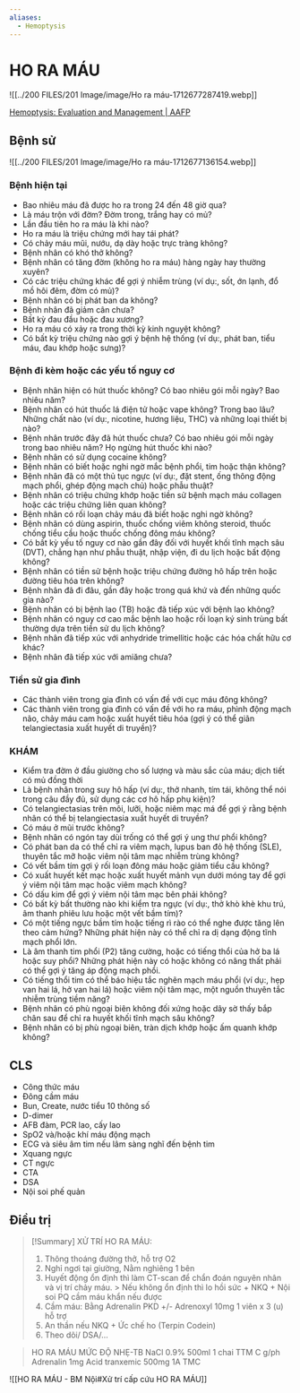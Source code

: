 ```yaml
---
aliases:
  - Hemoptysis
---
```

# HO RA MÁU

![[../200 FILES/201 Image/image/Ho ra máu-1712677287419.webp]]

[Hemoptysis: Evaluation and Management | AAFP](https://www.aafp.org/pubs/afp/issues/2015/0215/p243.html)
## Bệnh sử
![[../200 FILES/201 Image/image/Ho ra máu-1712677136154.webp]]
### Bệnh hiện tại
- Bao nhiêu máu đã được ho ra trong 24 đến 48 giờ qua?
- Là máu trộn với đờm? Đờm trong, trắng hay có mủ?
- Lần đầu tiên ho ra máu là khi nào?
- Ho ra máu là triệu chứng mới hay tái phát?
- Có chảy máu mũi, nướu, dạ dày hoặc trực tràng không?
- Bệnh nhân có khó thở không?
- Bệnh nhân có tăng đờm (không ho ra máu) hàng ngày hay thường xuyên?
- Có các triệu chứng khác để gợi ý nhiễm trùng (ví dụ:, sốt, ớn lạnh, đổ mồ hôi đêm, đờm có mủ)?
- Bệnh nhân có bị phát ban da không?
- Bệnh nhân đã giảm cân chưa?
- Bất kỳ đau đầu hoặc đau xương?
- Ho ra máu có xảy ra trong thời kỳ kinh nguyệt không?
- Có bất kỳ triệu chứng nào gợi ý bệnh hệ thống (ví dụ:, phát ban, tiểu máu, đau khớp hoặc sưng)?
### Bệnh đi kèm hoặc các yếu tố nguy cơ
- Bệnh nhân hiện có hút thuốc không? Có bao nhiêu gói mỗi ngày? Bao nhiêu năm?
- Bệnh nhân có hút thuốc lá điện tử hoặc vape không? Trong bao lâu? Những chất nào (ví dụ:, nicotine, hương liệu, THC) và những loại thiết bị nào?
- Bệnh nhân trước đây đã hút thuốc chưa? Có bao nhiêu gói mỗi ngày trong bao nhiêu năm? Họ ngừng hút thuốc khi nào?
- Bệnh nhân có sử dụng cocaine không?
- Bệnh nhân có biết hoặc nghi ngờ mắc bệnh phổi, tim hoặc thận không?
- Bệnh nhân đã có một thủ tục ngực (ví dụ:, đặt stent, ống thông động mạch phổi, ghép động mạch chủ) hoặc phẫu thuật?
- Bệnh nhân có triệu chứng khớp hoặc tiền sử bệnh mạch máu collagen hoặc các triệu chứng liên quan không?
- Bệnh nhân có rối loạn chảy máu đã biết hoặc nghi ngờ không?
- Bệnh nhân có dùng aspirin, thuốc chống viêm không steroid, thuốc chống tiểu cầu hoặc thuốc chống đông máu không?
- Có bất kỳ yếu tố nguy cơ nào gần đây đối với huyết khối tĩnh mạch sâu (DVT), chẳng hạn như phẫu thuật, nhập viện, đi du lịch hoặc bất động không?
- Bệnh nhân có tiền sử bệnh hoặc triệu chứng đường hô hấp trên hoặc đường tiêu hóa trên không?
- Bệnh nhân đã đi đâu, gần đây hoặc trong quá khứ và đến những quốc gia nào?
- Bệnh nhân có bị bệnh lao (TB) hoặc đã tiếp xúc với bệnh lao không?
- Bệnh nhân có nguy cơ cao mắc bệnh lao hoặc rối loạn ký sinh trùng bất thường dựa trên tiền sử du lịch không?
- Bệnh nhân đã tiếp xúc với anhydride trimellitic hoặc các hóa chất hữu cơ khác?
- Bệnh nhân đã tiếp xúc với amiăng chưa?
### Tiền sử gia đình
- Các thành viên trong gia đình có vấn đề với cục máu đông không?
- Các thành viên trong gia đình có vấn đề với ho ra máu, phình động mạch não, chảy máu cam hoặc xuất huyết tiêu hóa (gợi ý có thể giãn telangiectasia xuất huyết di truyền)?
### KHÁM
- Kiểm tra đờm ở đầu giường cho số lượng và màu sắc của máu; dịch tiết có mủ đồng thời
- Là bệnh nhân trong suy hô hấp (ví dụ:, thở nhanh, tím tái, không thể nói trong câu đầy đủ, sử dụng các cơ hô hấp phụ kiện)?
- Có telangiectasias trên môi, lưỡi, hoặc niêm mạc má để gợi ý rằng bệnh nhân có thể bị telangiectasia xuất huyết di truyền?
- Có máu ở mũi trước không?
- Bệnh nhân có ngón tay dùi trống có thể gợi ý ung thư phổi không?
- Có phát ban da có thể chỉ ra viêm mạch, lupus ban đỏ hệ thống (SLE), thuyên tắc mỡ hoặc viêm nội tâm mạc nhiễm trùng không?
- Có vết bầm tím gợi ý rối loạn đông máu hoặc giảm tiểu cầu không?
- Có xuất huyết kết mạc hoặc xuất huyết mảnh vụn dưới móng tay để gợi ý viêm nội tâm mạc hoặc viêm mạch không?
- Có dấu kim để gợi ý viêm nội tâm mạc bên phải không?
- Có bất kỳ bất thường nào khi kiểm tra ngực (ví dụ:, thở khò khè khu trú, âm thanh phiêu lưu hoặc một vết bầm tím)?
- Có một tiếng ngực bầm tím hoặc tiếng rì rào có thể nghe được tăng lên theo cảm hứng? Những phát hiện này có thể chỉ ra dị dạng động tĩnh mạch phổi lớn.
- Là âm thanh tim phổi (P2) tăng cường, hoặc có tiếng thổi của hở ba lá hoặc suy phổi? Những phát hiện này có hoặc không có nâng thất phải có thể gợi ý tăng áp động mạch phổi.
- Có tiếng thổi tim có thể báo hiệu tắc nghẽn mạch máu phổi (ví dụ:, hẹp van hai lá, hở van hai lá) hoặc viêm nội tâm mạc, một nguồn thuyên tắc nhiễm trùng tiềm năng?
- Bệnh nhân có phù ngoại biên không đối xứng hoặc dây sờ thấy bắp chân sau để chỉ ra huyết khối tĩnh mạch sâu không?
- Bệnh nhân có bị phù ngoại biên, tràn dịch khớp hoặc ấm quanh khớp không?

## CLS
- Công thức máu
- Đông cầm máu
- Bun, Create, nước tiểu 10 thông số
- D-dimer
- AFB đàm, PCR lao, cấy lao
- SpO2 và/hoặc khí máu động mạch
- ECG và siêu âm tim nếu lâm sàng nghĩ đến bệnh tim
- Xquang ngực
- CT ngực
- CTA
- DSA
- Nội soi phế quản

## Điều trị
> [!Summary] XỬ TRÍ HO RA MÁU:
>  1. Thông thoáng đường thở, hỗ trợ O2
>  2. Nghỉ ngơi tại giường, Nằm nghiêng 1 bên
>  3. Huyết động ổn định thì làm CT-scan để chẩn đoán nguyên nhân và vị trí chảy máu.
    > Nếu không ổn định thì lo hồi sức + NKQ + Nội soi PQ cầm máu khẩn nếu được
>  4. Cầm máu: Bằng Adrenalin PKD +/- Adrenoxyl 10mg 1 viên x 3 (u) hỗ trợ
>  5. An thần nếu NKQ + Ức chế ho (Terpin Codein)
>  6. Theo dõi/ DSA/…

> HO RA MÁU MỨC ĐỘ NHẸ-TB
> NaCl 0.9% 500ml 1 chai TTM C g/ph
> Adrenalin 1mg
> Acid tranxemic 500mg 1A TMC


![[HO RA MÁU - BM Nội#Xử trí cấp cứu HO RA MÁU]]
